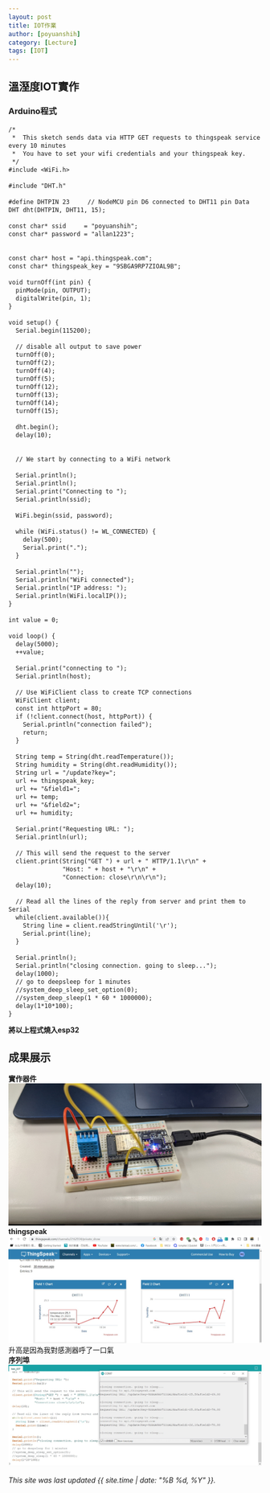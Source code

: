 ```yaml
---
layout: post
title: IOT作業
author: [poyuanshih]
category: [Lecture]
tags: [IOT]
---
```

## 溫溼度IOT實作
### Arduino程式
```
/*
 *  This sketch sends data via HTTP GET requests to thingspeak service every 10 minutes
 *  You have to set your wifi credentials and your thingspeak key.
 */
#include <WiFi.h>

#include "DHT.h"

#define DHTPIN 23     // NodeMCU pin D6 connected to DHT11 pin Data
DHT dht(DHTPIN, DHT11, 15);

const char* ssid     = "poyuanshih";
const char* password = "allan1223";


const char* host = "api.thingspeak.com";
const char* thingspeak_key = "9SBGA9RP7ZIOAL9B";

void turnOff(int pin) {
  pinMode(pin, OUTPUT);
  digitalWrite(pin, 1);
}

void setup() {
  Serial.begin(115200);

  // disable all output to save power
  turnOff(0);
  turnOff(2);
  turnOff(4);
  turnOff(5);
  turnOff(12);
  turnOff(13);
  turnOff(14);
  turnOff(15);

  dht.begin();
  delay(10);
  

  // We start by connecting to a WiFi network

  Serial.println();
  Serial.println();
  Serial.print("Connecting to ");
  Serial.println(ssid);
  
  WiFi.begin(ssid, password);
  
  while (WiFi.status() != WL_CONNECTED) {
    delay(500);
    Serial.print(".");
  }

  Serial.println("");
  Serial.println("WiFi connected");  
  Serial.println("IP address: ");
  Serial.println(WiFi.localIP());
}

int value = 0;

void loop() {
  delay(5000);
  ++value;

  Serial.print("connecting to ");
  Serial.println(host);
  
  // Use WiFiClient class to create TCP connections
  WiFiClient client;
  const int httpPort = 80;
  if (!client.connect(host, httpPort)) {
    Serial.println("connection failed");
    return;
  }

  String temp = String(dht.readTemperature());
  String humidity = String(dht.readHumidity());
  String url = "/update?key=";
  url += thingspeak_key;
  url += "&field1=";
  url += temp;
  url += "&field2=";
  url += humidity;
  
  Serial.print("Requesting URL: ");
  Serial.println(url);
  
  // This will send the request to the server
  client.print(String("GET ") + url + " HTTP/1.1\r\n" +
               "Host: " + host + "\r\n" + 
               "Connection: close\r\n\r\n");
  delay(10);
  
  // Read all the lines of the reply from server and print them to Serial
  while(client.available()){
    String line = client.readStringUntil('\r');
    Serial.print(line);
  }
  
  Serial.println();
  Serial.println("closing connection. going to sleep...");
  delay(1000);
  // go to deepsleep for 1 minutes
  //system_deep_sleep_set_option(0);
  //system_deep_sleep(1 * 60 * 1000000);
  delay(1*10*100);
}
```
**將以上程式燒入esp32**
## 成果展示
**實作器件**
![](https://github.com/Ian1121023/MCU-project/blob/main/images/ESP32_HDT11.jpg?raw=true)<br>
**thingspeak**
![](https://github.com/Ian1121023/MCU-project/blob/main/images/ESP32_thingspeak.jpg?raw=true)<br>
升高是因為我對感測器呼了一口氣<br>
**序列埠**
![](https://github.com/Ian1121023/MCU-project/blob/main/images/ESP32_IOT.jpg?raw=true)
<br>
<br>
*This site was last updated {{ site.time | date: "%B %d, %Y" }}.*




